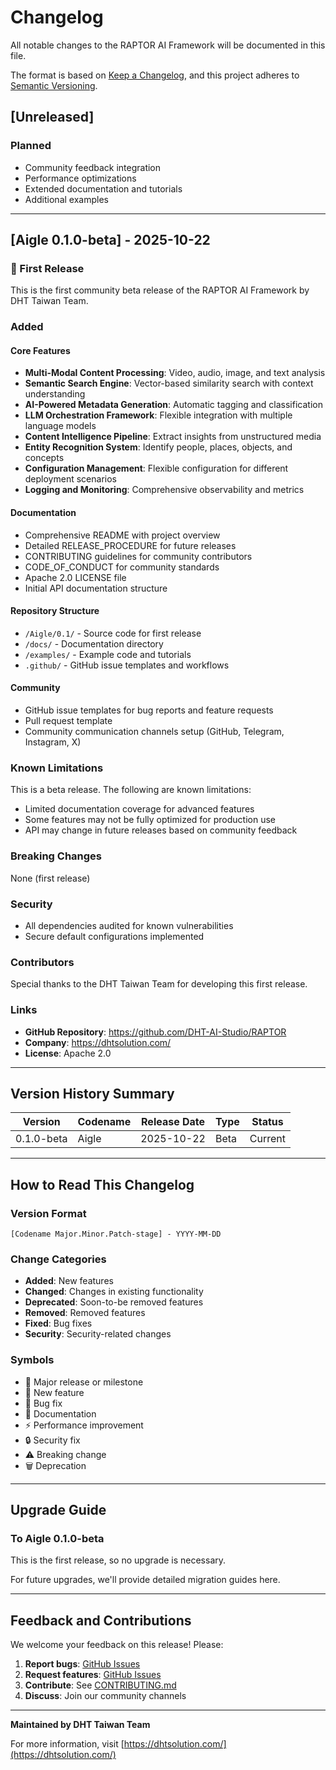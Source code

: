 # Changelog

All notable changes to the RAPTOR AI Framework will be documented in this file.

The format is based on [Keep a Changelog](https://keepachangelog.com/en/1.0.0/),
and this project adheres to [Semantic Versioning](https://semver.org/spec/v2.0.0.html).

## [Unreleased]

### Planned
- Community feedback integration
- Performance optimizations
- Extended documentation and tutorials
- Additional examples

---

## [Aigle 0.1.0-beta] - 2025-10-22

### 🎉 First Release

This is the first community beta release of the RAPTOR AI Framework by DHT Taiwan Team.

### Added

#### Core Features
- **Multi-Modal Content Processing**: Video, audio, image, and text analysis
- **Semantic Search Engine**: Vector-based similarity search with context understanding
- **AI-Powered Metadata Generation**: Automatic tagging and classification
- **LLM Orchestration Framework**: Flexible integration with multiple language models
- **Content Intelligence Pipeline**: Extract insights from unstructured media
- **Entity Recognition System**: Identify people, places, objects, and concepts
- **Configuration Management**: Flexible configuration for different deployment scenarios
- **Logging and Monitoring**: Comprehensive observability and metrics

#### Documentation
- Comprehensive README with project overview
- Detailed RELEASE_PROCEDURE for future releases
- CONTRIBUTING guidelines for community contributors
- CODE_OF_CONDUCT for community standards
- Apache 2.0 LICENSE file
- Initial API documentation structure

#### Repository Structure
- `/Aigle/0.1/` - Source code for first release
- `/docs/` - Documentation directory
- `/examples/` - Example code and tutorials
- `.github/` - GitHub issue templates and workflows

#### Community
- GitHub issue templates for bug reports and feature requests
- Pull request template
- Community communication channels setup (GitHub, Telegram, Instagram, X)

### Known Limitations

This is a beta release. The following are known limitations:

- Limited documentation coverage for advanced features
- Some features may not be fully optimized for production use
- API may change in future releases based on community feedback

### Breaking Changes

None (first release)

### Security

- All dependencies audited for known vulnerabilities
- Secure default configurations implemented

### Contributors

Special thanks to the DHT Taiwan Team for developing this first release.

### Links

- **GitHub Repository**: https://github.com/DHT-AI-Studio/RAPTOR
- **Company**: https://dhtsolution.com/
- **License**: Apache 2.0

---

## Version History Summary

| Version | Codename | Release Date | Type | Status |
|---------|----------|--------------|------|--------|
| 0.1.0-beta | Aigle | 2025-10-22 | Beta | Current |

---

## How to Read This Changelog

### Version Format
```
[Codename Major.Minor.Patch-stage] - YYYY-MM-DD
```

### Change Categories

- **Added**: New features
- **Changed**: Changes in existing functionality
- **Deprecated**: Soon-to-be removed features
- **Removed**: Removed features
- **Fixed**: Bug fixes
- **Security**: Security-related changes

### Symbols

- 🎉 Major release or milestone
- 🚀 New feature
- 🐛 Bug fix
- 📝 Documentation
- ⚡ Performance improvement
- 🔒 Security fix
- ⚠️ Breaking change
- 🗑️ Deprecation

---

## Upgrade Guide

### To Aigle 0.1.0-beta

This is the first release, so no upgrade is necessary.

For future upgrades, we'll provide detailed migration guides here.

---

## Feedback and Contributions

We welcome your feedback on this release! Please:

1. **Report bugs**: [GitHub Issues](https://github.com/DHT-AI-Studio/RAPTOR/issues)
2. **Request features**: [GitHub Issues](https://github.com/DHT-AI-Studio/RAPTOR/issues)
3. **Contribute**: See [CONTRIBUTING.md](CONTRIBUTING.md)
4. **Discuss**: Join our community channels

---

**Maintained by DHT Taiwan Team**

For more information, visit [https://dhtsolution.com/](https://dhtsolution.com/)

